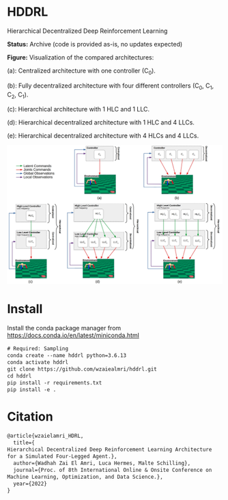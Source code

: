 # HDDRL
Hierarchical Decentralized Deep Reinforcement Learning

**Status:** Archive (code is provided as-is, no updates expected)

**Figure:** Visualization of the compared architectures:

(a): Centralized architecture with one controller (C<sub>0</sub>).

(b): Fully decentralized architecture with four different controllers (C<sub>0</sub>, C<sub>1</sub>, C<sub>2</sub>, C<sub>1</sub>). 

(c): Hierarchical architecture with 1 HLC and 1 LLC. 

(d): Hierarchical decentralized architecture with 1 HLC and 4 LLCs. 

(e): Hierarchical decentralized architecture with 4 HLCs and 4 LLCs.

![Figure:  Visualization of the compared architectures.](architectures.jpg)

# Install

Install the conda package manager from https://docs.conda.io/en/latest/miniconda.html

```
# Required: Sampling
conda create --name hddrl python=3.6.13
conda activate hddrl
git clone https://github.com/wzaiealmri/hddrl.git
cd hddrl
pip install -r requirements.txt
pip install -e .
```

# Citation

```
@article{wzaielamri_HDRL,
  title={
Hierarchical Decentralized Deep Reinforcement Learning Architecture for a Simulated Four-Legged Agent.},
  author={Wadhah Zai El Amri, Luca Hermes, Malte Schilling},
  journal={Proc. of 8th International Online & Onsite Conference on Machine Learning, Optimization, and Data Science.},
  year={2022}
}
```
